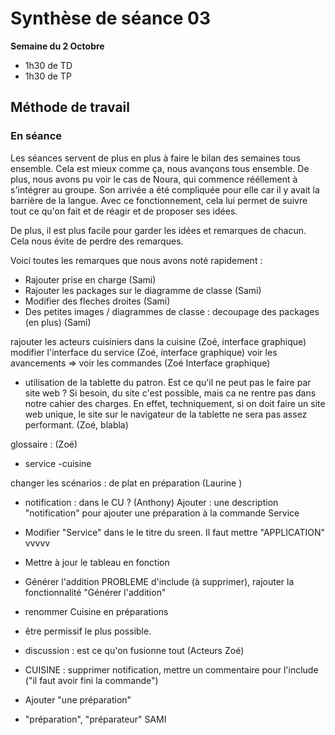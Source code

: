 # Synthèse de séance 03

**Semaine du 2 Octobre**

* 1h30 de TD
* 1h30 de TP

## Méthode de travail

### En séance

Les séances servent de plus en plus à faire le bilan des semaines tous ensemble. Cela est mieux comme ça, nous avançons tous ensemble. De plus, nous avons pu voir le cas de Noura, qui commence rééllement à s'intégrer au groupe. Son arrivée a été compliquée pour elle car il y avait la barrière de la langue. Avec ce fonctionnement, cela lui permet de suivre tout ce qu'on fait et de réagir et de proposer ses idées. 

De plus, il est plus facile pour garder les idées et remarques de chacun. Cela nous évite de perdre des remarques.

Voici toutes les remarques que nous avons noté rapidement :

- Rajouter prise en charge (Sami)
- Rajouter les packages sur le diagramme de classe (Sami)
- Modifier des fleches droites (Sami)
- Des petites images / diagrammes de classe : decoupage des packages (en plus) (Sami)



rajouter les acteurs cuisiniers dans la cuisine (Zoé, interface graphique)
modifier l'interface du service (Zoé, interface graphique)
voir les avancements => voir les commandes (Zoé Interface graphique)


- utilisation de la tablette du patron. Est ce qu'il ne peut pas le faire par site web ?
Si besoin, du site c'est possible, mais ca ne rentre pas dans notre cahier des charges. 
En effet, techniquement, si on doit faire un site web unique, 
le site sur le navigateur de la tablette ne sera pas assez performant. (Zoé, blabla)

glossaire : (Zoé)
- service
-cuisine


changer les scénarios : de plat en préparation (Laurine )



- notification : dans le CU ? (Anthony)
Ajouter : une description "notification" pour ajouter une préparation à la commande Service

- Modifier "Service" dans le le titre du sreen. Il faut mettre "APPLICATION"
vvvvv
- Mettre à jour le tableau en fonction

- Générer l'addition PROBLEME d'include (à supprimer), rajouter la fonctionnalité "Générer l'addition"

- renommer Cuisine en préparations


- être permissif le plus possible. 

- discussion : est ce qu'on fusionne tout (Acteurs Zoé)

- CUISINE : supprimer notification, mettre un commentaire pour l'include ("il faut avoir fini la commande")

- Ajouter "une préparation"

- "préparation", "préparateur" SAMI 
